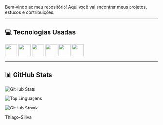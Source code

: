 
Bem-vindo ao meu repositório! Aqui você vai encontrar meus projetos, estudos e contribuições.

---

## 💻 Tecnologias Usadas
<img src="https://cdn.jsdelivr.net/gh/devicons/devicon/icons/python/python-original.svg" width="40" height="40"/> 
<img src="https://cdn.jsdelivr.net/gh/devicons/devicon/icons/javascript/javascript-original.svg" width="40" height="40"/>
<img src="https://cdn.jsdelivr.net/gh/devicons/devicon/icons/html5/html5-original.svg" width="40" height="40"/>
<img src="https://cdn.jsdelivr.net/gh/devicons/devicon/icons/css3/css3-original.svg" width="40" height="40"/>
<img src="https://cdn.jsdelivr.net/gh/devicons/devicon/icons/react/react-original.svg" width="40" height="40"/>
<img src="https://cdn.jsdelivr.net/gh/devicons/devicon/icons/nodejs/nodejs-original.svg" width="40" height="40"/>

---

## 📊 GitHub Stats

![GitHub Stats](https://github-readme-stats.vercel.app/api?username=Thiago-Sillva&show_icons=true&theme=radical)

![Top Linguagens](https://github-readme-stats.vercel.app/api/top-langs/?Thiago-Sillva&layout=compact&theme=radical)

![GitHub Streak](https://github-readme-streak-stats.herokuapp.com/?user=Thiago-Sillva&theme=radical)

Thiago-Sillva
